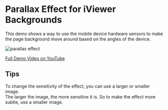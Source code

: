 # Parallax Effect for iViewer Backgrounds
This demo shows a way to use the mobile device hardware sensors to make the page background move around based on the angles of the device.

![parallax effect](https://raw.github.com/CommandFusion/DemoUserInterfaces/master/Parallax/screenshot/iviewer-parallax.gif)

[Full Demo Video on YouTube](http://www.youtube.com/watch?v=Sbs-HEg4qCg)

## Tips
To change the sensitivity of the effect, you can use a larger or smaller image.  
The larger the image, the more sensitive it is. So to make the effect more subtle, use a smaller image.